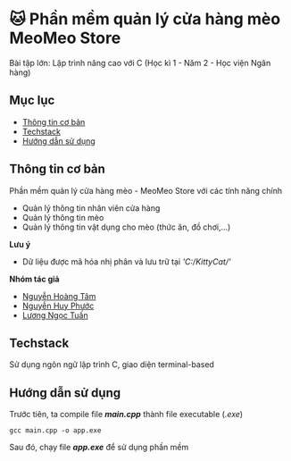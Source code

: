 # 🐱 Phần mềm quản lý cửa hàng mèo MeoMeo Store
Bài tập lớn: Lập trình nâng cao với C (Học kì 1 - Năm 2 - Học viện Ngân hàng)

## Mục lục
* [Thông tin cơ bản](#thông-tin-cơ-bản)
* [Techstack](#techstack)
* [Hướng dẫn sử dụng](#hướng-dẫn-sử-dụng)

## Thông tin cơ bản
Phần mềm quản lý cửa hàng mèo - MeoMeo Store với các tính năng chính
- Quản lý thông tin nhân viên cửa hàng
- Quản lý thông tin mèo
- Quản lý thông tin vật dụng cho mèo (thức ăn, đồ chơi,...)

**Lưu ý**
- Dữ liệu được mã hóa nhị phân và lưu trữ tại *'C:/KittyCat/'*

**Nhóm tác giả**
- [Nguyễn Hoàng Tâm](https://github.com/nghtamm2003)
- [Nguyễn Huy Phước](https://github.com/DurkYerunz)
- [Lương Ngọc Tuấn](https://github.com/TuanChill)
	
## Techstack
Sử dụng ngôn ngữ lập trình C, giao diện terminal-based
	
## Hướng dẫn sử dụng
Trước tiên, ta compile file ***main.cpp*** thành file executable (*.exe*)
```
gcc main.cpp -o app.exe
```
Sau đó, chạy file ***app.exe*** để sử dụng phần mềm